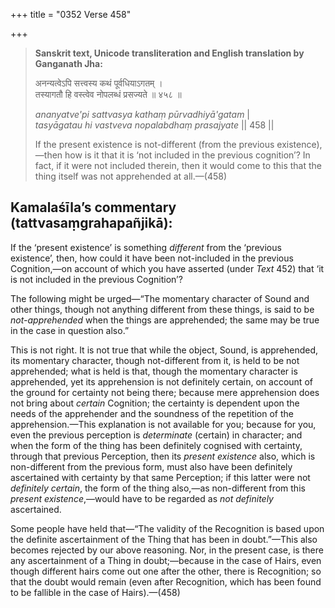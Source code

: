 +++
title = "0352 Verse 458"

+++
> **Sanskrit text, Unicode transliteration and English translation by Ganganath Jha:** 
>
> अनन्यत्वेऽपि सत्त्वस्य कथं पूर्वधियाऽगतम् ।  
> तस्यागतौ हि वस्त्वेव नोपलब्धं प्रसज्यते ॥ ४५८ ॥ 
>
> *ananyatve'pi sattvasya kathaṃ pūrvadhiyā'gatam* \|  
> *tasyāgatau hi vastveva nopalabdhaṃ prasajyate* \|\| 458 \|\| 
>
> If the present existence is not-different (from the previous existence),—then how is it that it is ‘not included in the previous cognition’? In fact, if it were not included therein, then it would come to this that the thing itself was not apprehended at all.—(458)



## Kamalaśīla’s commentary (tattvasaṃgrahapañjikā):

If the ‘present existence’ is something *different* from the ‘previous existence’, then, how could it have been not-included in the previous Cognition,—on account of which you have asserted (under *Text* 452) that ‘it is not included in the previous Cognition’?

The following might be urged—“The momentary character of Sound and other things, though not anything different from these things, is said to be *not-apprehended* when the things are apprehended; the same may be true in the case in question also.”

This is not right. It is not true that while the object, Sound, is apprehended, its momentary character, though not-different from it, is held to be not apprehended; what is held is that, though the momentary character is apprehended, yet its apprehension is not definitely certain, on account of the ground for certainty not being there; because mere apprehension does not bring about *certain* Cognition; the certainty is dependent upon the needs of the apprehender and the soundness of the repetition of the apprehension.—This explanation is not available for you; because for you, even the previous perception is *determinate* (certain) in character; and when the form of the thing has been definitely cognised with certainty, through that previous Perception, then its *present existence* also, which is non-different from the previous form, must also have been definitely ascertained with certainty by that same Perception; if this latter were not *definitely certain*, the form of the thing also,—as non-different from this *present existence*,—would have to be regarded as *not definitely* ascertained.

Some people have held that—“The validity of the Recognition is based upon the definite ascertainment of the Thing that has been in doubt.”—This also becomes rejected by our above reasoning. Nor, in the present case, is there any ascertainment of a Thing in doubt;—because in the case of Hairs, even though different hairs come out one after the other, there is Recognition; so that the doubt would remain (even after Recognition, which has been found to be fallible in the case of Hairs).—(458)


